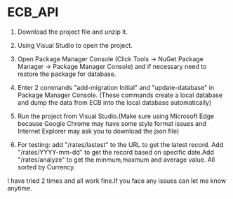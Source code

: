 # ECB_API

1. Download the project file and unzip it.

2. Using Visual Studio to open the project.

3. Open Package Manager Console (Click Tools -> NuGet Package Manager -> Package Manager Console) and if necessary need to restore the package for database.

4. Enter 2 commands "add-migration Initial" and "update-database" in Package Manager Console. (These commands create a local database and dump the data from ECB into the local database automatically)

5. Run the project from Visual Studio.(Make sure using Microsoft Edge because Google Chrome may have some style format issues and Internet Explorer may ask you to download the json file)

6. For testing: add "/rates/lastest" to the URL to get the latest record. Add "/rates/YYYY-mm-dd" to get the record based on specific date.Add "/rates/analyze" to get the minmum,maxmum and average value. All sorted by Currency.


I have tried 2 times and all work fine.If you face any issues can let me know anytime.
